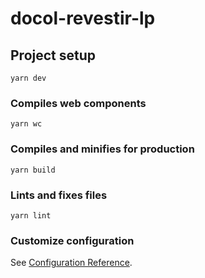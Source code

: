 # docol-revestir-lp

## Project setup
```
yarn dev
```

### Compiles web components
```
yarn wc
```

### Compiles and minifies for production
```
yarn build
```

### Lints and fixes files
```
yarn lint
```

### Customize configuration
See [Configuration Reference](https://cli.vuejs.org/config/).

